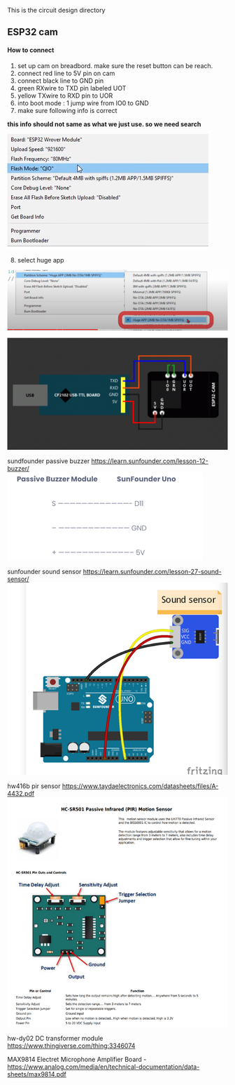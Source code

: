 This is the circuit design directory

## ESP32 cam

#### How to connect 

1. set up cam on breadbord. make sure the reset button can be reach.
2. connect red line to 5V pin on cam
3. connect black line to GND pin
4. green RXwire to TXD pin labeled UOT
5. yellow TXwire to RXD pin to UOR
6. into boot mode : 1 jump wire from IO0 to GND
7. make sure following info is correct

**this info should not same as what we just use. so we need search** 

![img.png](pic/caminfo.png)

8. select huge app

![img.png](pic/hugeApp.png)



![ESP32-Cam-1.png](pic%2FESP32-Cam-1.png)




sundfounder passive buzzer
https://learn.sunfounder.com/lesson-12-buzzer/  
![img.png](pic/img.png)

sunfounder sound sensor
https://learn.sunfounder.com/lesson-27-sound-sensor/  
![img.png](pic/img2.png)


hw416b pir sensor
https://www.taydaelectronics.com/datasheets/files/A-4432.pdf  
![img.png](pic/img3.png)


hw-dy02 DC transformer module
https://www.thingiverse.com/thing:3346074  


MAX9814 Electret Microphone Amplifier Board -  
https://www.analog.com/media/en/technical-documentation/data-sheets/max9814.pdf

